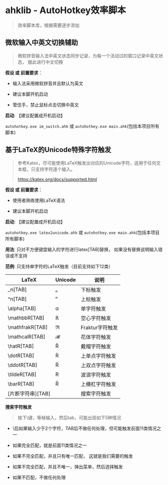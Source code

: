 # ahklib - AutoHotkey效率脚本

> 效率脚本库，根据需要逐步添加

## 微软输入中英文切换辅助

> 微软拼音输入法中英文状态同步记录，为每一个活动过的窗口记录中英文状态， 据此进行中文切换

**假设 或 前置要求**：

- 输入法采用微软拼音并且默认为英文

- 建议本脚开机启动

- 管住手，禁止鼠标点击切换中英文

**启动**:  【建议配置成开机启动】

`autohotkey.exe im_switch.ahk` 或 `autohotkey.exe main.ahk`(包括本项目所有脚本)

## 基于LaTeX的Unicode特殊字符触发

> 参考Katex，尽可能使用LaTeX触发出对应的Unicode字符，适用于任何文本框，只支持字符逐个输入。
>
> https://katex.org/docs/supported.html

**假设 或 前置要求**：

- 使用者熟练使用LaTeX语法

- 建议本脚开机启动

**启动**:  【建议配置成开机启动】

`autohotkey.exe latex2unicode.ahk` 或 `autohotkey.exe main.ahk`(包括本项目所有脚本)

**用法**: 只对不方便键盘输入的字符进行latex[TAB]替换， 如果没有替换说明输入错误或不支持

**范例**: 只支持单字符的LaTeX触发（目前支持如下12类）

| LaTeX | Unicode | 说明 |
| ---- | ---- | ---- |
| _n[TAB] | ₙ | 下标触发 |
| ^n[TAB] | ⁿ | 上标触发 |
| \alpha[TAB] | α | 单字符触发 |
| \mathbbR[TAB]  | ℝ | 空心字符触发 |
| \mathfrakR[TAB] | ℜ | Fraktur字符触发 |
| \mathcalR[TAB] | 𝓡 | 花体字符触发 |
| \hatR[TAB] | R̂ | 戴帽字符触发 |
| \dotR[TAB] | Ṙ  | 上单点字符触发 |
| \ddotR[TAB] | R̈  | 上双点字符触发 |
| \tildeR[TAB] | R͂  | 波浪字符触发 |
| \barR[TAB] | R̄  | 上横杠字符触发 |
| \[片断字符串][TAB] |  | 搜索字符触发 |

**搜索字符触发**
>  按下\键，等候输入，然后tab，可能出现如下5种情况

- \后如果输入少于2个字符，TAB后不做任何处理，但可能触发前面11类情况之一

- 如果完全匹配，就是前面11类情况之一

- 如果不完全匹配，并且只有唯一匹配， 这就是我们需要的触发

- 如果不完全匹配，并且不唯一，弹出菜单，然后选择触发

- 如果不匹配，不做任何处理     


